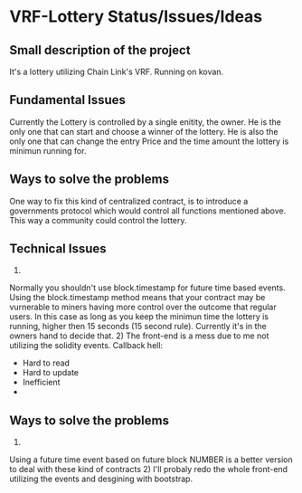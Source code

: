 # VRF-Lottery Status/Issues/Ideas

## Small description of the project
It's a lottery utilizing Chain Link's VRF.
Running on kovan.

## Fundamental Issues
Currently the Lottery is controlled by a single enitity, the owner. He is the only one that can start and choose a winner of the lottery.
He is also the only one that can change the entry Price and the time amount the lottery is minimun running for.
## Ways to solve the problems
One way to fix this kind of centralized contract, is to introduce a governments protocol which would control all functions mentioned above.
This way a community could control the lottery.
## Technical Issues
1) 
Normally you shouldn't use block.timestamp for future time based events. Using the block.timestamp method means that your contract may be vurnerable to miners having more control over the outcome that regular users. In this case as long as you keep the minimun time the lottery is running, higher then 15 seconds (15 second rule). Currently it's in the owners hand to decide that.
2)
The front-end is a mess due to me not utilizing the solidity events. 
Callback hell:
- Hard to read
- Hard to update
- Inefficient
- 
## Ways to solve the problems
1) 
Using a future time event based on future block NUMBER is a better version to deal with these kind of contracts
2)
I'll probaly redo the whole front-end utilizing the events and desgining with bootstrap.
